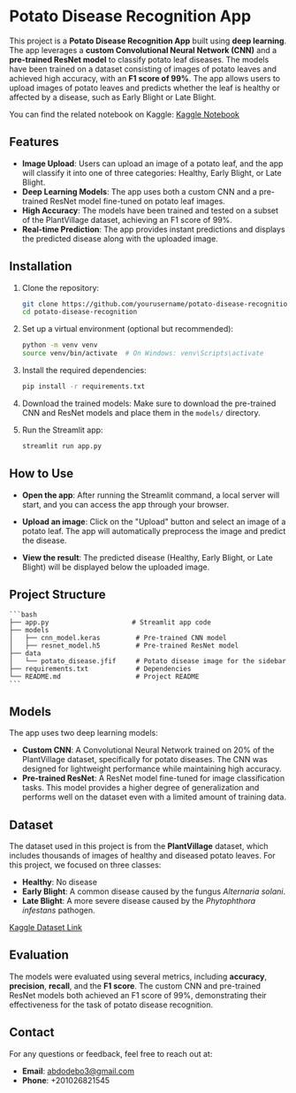 # Potato Disease Recognition App

This project is a **Potato Disease Recognition App** built using **deep learning**. The app leverages a **custom Convolutional Neural Network (CNN)** and a **pre-trained ResNet model** to classify potato leaf diseases. The models have been trained on a dataset consisting of images of potato leaves and achieved high accuracy, with an **F1 score of 99%**. The app allows users to upload images of potato leaves and predicts whether the leaf is healthy or affected by a disease, such as Early Blight or Late Blight.

You can find the related notebook on Kaggle:
[Kaggle Notebook](https://www.kaggle.com/code/abdulrhmaneldeeb/potato-disease-classification)

## Features
- **Image Upload**: Users can upload an image of a potato leaf, and the app will classify it into one of three categories: Healthy, Early Blight, or Late Blight.
- **Deep Learning Models**: The app uses both a custom CNN and a pre-trained ResNet model fine-tuned on potato leaf images.
- **High Accuracy**: The models have been trained and tested on a subset of the PlantVillage dataset, achieving an F1 score of 99%.
- **Real-time Prediction**: The app provides instant predictions and displays the predicted disease along with the uploaded image.

## Installation
1. Clone the repository:
    ```bash
    git clone https://github.com/yourusername/potato-disease-recognition.git
    cd potato-disease-recognition
    ```

2. Set up a virtual environment (optional but recommended):
    ```bash
    python -m venv venv
    source venv/bin/activate  # On Windows: venv\Scripts\activate
    ```

3. Install the required dependencies:
    ```bash
    pip install -r requirements.txt
    ```

4. Download the trained models: Make sure to download the pre-trained CNN and ResNet models and place them in the `models/` directory.

5. Run the Streamlit app:
    ```bash
    streamlit run app.py
    ```

## How to Use
- **Open the app**: After running the Streamlit command, a local server will start, and you can access the app through your browser.
  
- **Upload an image**: Click on the "Upload" button and select an image of a potato leaf. The app will automatically preprocess the image and predict the disease.
  
- **View the result**: The predicted disease (Healthy, Early Blight, or Late Blight) will be displayed below the uploaded image.

## Project Structure
    ```bash 
    ├── app.py                     # Streamlit app code
    ├── models
    │   ├── cnn_model.keras         # Pre-trained CNN model
    │   ├── resnet_model.h5         # Pre-trained ResNet model
    ├── data
    │   └── potato_disease.jfif     # Potato disease image for the sidebar
    ├── requirements.txt            # Dependencies
    └── README.md                   # Project README
    ```
## Models
The app uses two deep learning models:
- **Custom CNN**: A Convolutional Neural Network trained on 20% of the PlantVillage dataset, specifically for potato diseases. The CNN was designed for lightweight performance while maintaining high accuracy.
- **Pre-trained ResNet**: A ResNet model fine-tuned for image classification tasks. This model provides a higher degree of generalization and performs well on the dataset even with a limited amount of training data.

## Dataset
The dataset used in this project is from the **PlantVillage** dataset, which includes thousands of images of healthy and diseased potato leaves. For this project, we focused on three classes:
- **Healthy**: No disease
- **Early Blight**: A common disease caused by the fungus *Alternaria solani*.
- **Late Blight**: A more severe disease caused by the *Phytophthora infestans* pathogen.

[Kaggle Dataset Link](https://www.kaggle.com/datasets/arjuntejaswi/plant-village)

## Evaluation
The models were evaluated using several metrics, including **accuracy**, **precision**, **recall**, and the **F1 score**. The custom CNN and pre-trained ResNet models both achieved an F1 score of 99%, demonstrating their effectiveness for the task of potato disease recognition.

## Contact 
For any questions or feedback, feel free to reach out at:
- **Email**: [abdodebo3@gmail.com](mailto:abdodebo3@gmail.com)
- **Phone**: +201026821545

